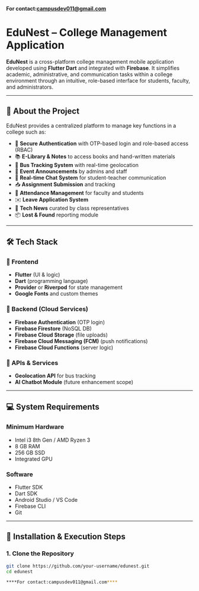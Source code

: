 **For contact:campusdev011@gmail.com**

# EduNest – College Management Application


**EduNest** is a cross-platform college management mobile application developed using **Flutter Dart** and integrated with **Firebase**. It simplifies academic, administrative, and communication tasks within a college environment through an intuitive, role-based interface for students, faculty, and administrators.

---

## 📱 About the Project

EduNest provides a centralized platform to manage key functions in a college such as:

- 🔐 **Secure Authentication** with OTP-based login and role-based access (RBAC)
- 📚 **E-Library & Notes** to access books and hand-written materials
- 🚌 **Bus Tracking System** with real-time geolocation
- 📅 **Event Announcements** by admins and staff
- 💬 **Real-time Chat System** for student-teacher communication
- 📥 **Assignment Submission** and tracking
- 📝 **Attendance Management** for faculty and students
- ✉️ **Leave Application System**
- 📰 **Tech News** curated by class representatives
- 📦 **Lost & Found** reporting module

---

## 🛠️ Tech Stack

### 🔷 Frontend
- **Flutter** (UI & logic)
- **Dart** (programming language)
- **Provider** or **Riverpod** for state management
- **Google Fonts** and custom themes

### 🔶 Backend (Cloud Services)
- **Firebase Authentication** (OTP login)
- **Firebase Firestore** (NoSQL DB)
- **Firebase Cloud Storage** (file uploads)
- **Firebase Cloud Messaging (FCM)** (push notifications)
- **Firebase Cloud Functions** (server logic)

### 📍 APIs & Services
- **Geolocation API** for bus tracking
- **AI Chatbot Module** (future enhancement scope)

---

## 💻 System Requirements

### Minimum Hardware
- Intel i3 8th Gen / AMD Ryzen 3
- 8 GB RAM
- 256 GB SSD
- Integrated GPU

### Software
- Flutter SDK
- Dart SDK
- Android Studio / VS Code
- Firebase CLI
- Git

---

## 📲 Installation & Execution Steps

### 1. Clone the Repository
```bash
git clone https://github.com/your-username/edunest.git
cd edunest

****For contact:campusdev011@gmail.com****
